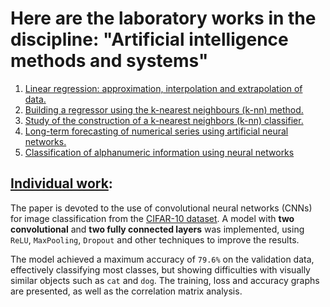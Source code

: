 # Here are the laboratory works in the discipline: "Artificial intelligence methods and systems"

1. [Linear regression: approximation, interpolation and extrapolation of data.](https://github.com/highbrow-228/Artificial-intelligence-methods-and-systems/blob/main/linear_regression.ipynb)
2. [Building a regressor using the k-nearest neighbours (k-nn) method.](https://github.com/highbrow-228/Artificial-intelligence-methods-and-systems/blob/main/knn.ipynb)
3. [Study of the construction of a k-nearest neighbors (k-nn) classifier.](https://github.com/highbrow-228/Artificial-intelligence-methods-and-systems/blob/main/hometask_knn.ipynb)
4. [Long-term forecasting of numerical series using artificial neural networks.](https://github.com/highbrow-228/Artificial-intelligence-methods-and-systems/blob/main/long_term_time_series_forecasting_with_artificial_neural_networks.ipynb)
5. [Classification of alphanumeric information using neural networks](https://github.com/highbrow-228/Artificial-intelligence-methods-and-systems/blob/main/classification_of_alphanumeric_information_using_neural_networks.ipynb)

## [Individual work](https://github.com/highbrow-228/Artificial-intelligence-methods-and-systems/tree/main/individual-work):
  The paper is devoted to the use of convolutional neural networks (CNNs) for image classification from the [CIFAR-10 dataset](https://www.kaggle.com/c/cifar-10/overview). A model with **two convolutional** and **two fully connected layers** was implemented, using `ReLU`, `MaxPooling`, `Dropout` and other techniques to improve the results.
  
  
  
  The model achieved a maximum accuracy of `79.6%` on the validation data, effectively classifying most classes, but showing difficulties with visually similar objects such as `cat` and `dog`. The training, loss and accuracy graphs are presented, as well as the correlation matrix analysis.

